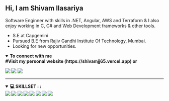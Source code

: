 ## Hi, I am Shivam Ilasariya
Software Enginner with skills in .NET, Angular, AWS and Terraform & I also enjoy working in C, C# and Web Development frameworks & other tools.
- S.E at Capgemini
- Pursued B.E from Rajiv Gandhi Institute Of Technology, Mumbai.
- Looking for new opportunities.

<details open>
<summary><b>To connect with me<b></summary>
#Visit my personal website (https://shivamjj65.vercel.app) or
<p align = "center">

[<img src="https://img.shields.io/badge/linkedin-%230077B5.svg?&style=for-the-badge&logo=linkedin&logoColor=white" />](https://www.linkedin.com/in/shivam-ilasariya/)
[<img src="https://img.shields.io/badge/-Hackerrank-2EC866?style=for-the-badge&logo=HackerRank&logoColor=white" />](https://www.hackerrank.com/shivamjj65) 
[<img src = "https://img.shields.io/badge/github-%23000000.svg?&style=for-the-badge&logo=github&logoColor=white">](https://github.com/shivamjj65)



</p>

</details>

---


<details open>
<summary>💻 <b>SKILLSET :</b> :</summary>

<img src="https://img.shields.io/badge/c-%2300599C.svg?style=for-the-badge&logo=c&logoColor=white">
<img src="https://img.shields.io/badge/python-%2314354C.svg?style=for-the-badge&logo=python&logoColor=white">
<img src="https://img.shields.io/badge/AWS-%23FF9900.svg?style=for-the-badge&logo=amazon-aws&logoColor=white">
<img src="https://img.shields.io/badge/terraform-%235835CC.svg?style=for-the-badge&logo=terraform&logoColor=white">
<img src="https://img.shields.io/badge/html5-%23E34F26.svg?style=for-the-badge&logo=html5&logoColor=white">
<img src="https://img.shields.io/badge/css3-%231572B6.svg?style=for-the-badge&logo=css3&logoColor=white">
<img src="https://img.shields.io/badge/mysql-%2300f.svg?style=for-the-badge&logo=mysql&logoColor=white">
<img src="https://img.shields.io/badge/github-%23121011.svg?style=for-the-badge&logo=github&logoColor=white">


</details>


<div align="center">

</div>


